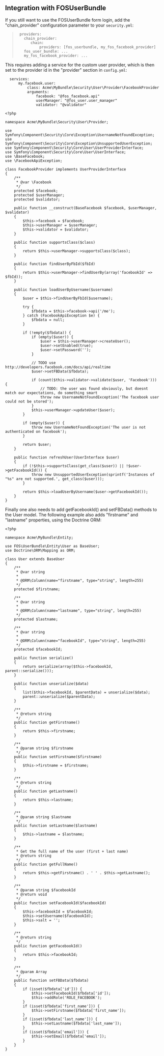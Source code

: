 Integration with FOSUserBundle
------------------------------

If you still want to use the FOSUserBundle form login, add the "chain_provider" configuration parameter to your ```security.yml```:

>      providers:
>        chain_provider:
>           chain:
>               providers: [fos_userbundle, my_fos_facebook_provider]
>        fos_user_bundle: ...
>        my_fos_facebook_provider: ...

This requires adding a service for the custom user provider, which is then set
to the provider id in the "provider" section in ```config.yml```:
  ```
    services:
        my.facebook.user:
            class: Acme\MyBundle\Security\User\Provider\FacebookProvider
            arguments:
                facebook: "@fos_facebook.api"
                userManager: "@fos_user.user_manager"
                validator: "@validator"

  ```
    <?php

    namespace Acme\MyBundle\Security\User\Provider;

    use Symfony\Component\Security\Core\Exception\UsernameNotFoundException;
    use Symfony\Component\Security\Core\Exception\UnsupportedUserException;
    use Symfony\Component\Security\Core\User\UserProviderInterface;
    use Symfony\Component\Security\Core\User\UserInterface;
    use \BaseFacebook;
    use \FacebookApiException;

    class FacebookProvider implements UserProviderInterface
    {
        /**
         * @var \Facebook
         */
        protected $facebook;
        protected $userManager;
        protected $validator;

        public function __construct(BaseFacebook $facebook, $userManager, $validator)
        {
            $this->facebook = $facebook;
            $this->userManager = $userManager;
            $this->validator = $validator;
        }

        public function supportsClass($class)
        {
            return $this->userManager->supportsClass($class);
        }

        public function findUserByFbId($fbId)
        {
            return $this->userManager->findUserBy(array('facebookId' => $fbId));
        }

        public function loadUserByUsername($username)
        {
            $user = $this->findUserByFbId($username);

            try {
                $fbdata = $this->facebook->api('/me');
            } catch (FacebookApiException $e) {
                $fbdata = null;
            }

            if (!empty($fbdata)) {
                if (empty($user)) {
                    $user = $this->userManager->createUser();
                    $user->setEnabled(true);
                    $user->setPassword('');
                }

                // TODO use http://developers.facebook.com/docs/api/realtime
                $user->setFBData($fbdata);

                if (count($this->validator->validate($user, 'Facebook'))) {
                    // TODO: the user was found obviously, but doesnt match our expectations, do something smart
                    throw new UsernameNotFoundException('The facebook user could not be stored');
                }
                $this->userManager->updateUser($user);
            }

            if (empty($user)) {
                throw new UsernameNotFoundException('The user is not authenticated on facebook');
            }

            return $user;
        }

        public function refreshUser(UserInterface $user)
        {
            if (!$this->supportsClass(get_class($user)) || !$user->getFacebookId()) {
                throw new UnsupportedUserException(sprintf('Instances of "%s" are not supported.', get_class($user)));
            }

            return $this->loadUserByUsername($user->getFacebookId());
        }
    }

Finally one also needs to add getFacebookId() and setFBData() methods to the User model.
The following example also adds "firstname" and "lastname" properties, using the Doctrine ORM:

    <?php

    namespace Acme\MyBundle\Entity;

    use FOS\UserBundle\Entity\User as BaseUser;
    use Doctrine\ORM\Mapping as ORM;

    class User extends BaseUser
    {
        /**
         * @var string
         *
         * @ORM\Column(name="firstname", type="string", length=255)
         */
        protected $firstname;

        /**
         * @var string
         *
         * @ORM\Column(name="lastname", type="string", length=255)
         */
        protected $lastname;

        /**
         * @var string
         *
         * @ORM\Column(name="facebookId", type="string", length=255)
         */
        protected $facebookId;

        public function serialize()
        {
            return serialize(array($this->facebookId, parent::serialize()));
        }

        public function unserialize($data)
        {
            list($this->facebookId, $parentData) = unserialize($data);
            parent::unserialize($parentData);
        }

        /**
         * @return string
         */
        public function getFirstname()
        {
            return $this->firstname;
        }

        /**
         * @param string $firstname
         */
        public function setFirstname($firstname)
        {
            $this->firstname = $firstname;
        }

        /**
         * @return string
         */
        public function getLastname()
        {
            return $this->lastname;
        }

        /**
         * @param string $lastname
         */
        public function setLastname($lastname)
        {
            $this->lastname = $lastname;
        }

        /**
         * Get the full name of the user (first + last name)
         * @return string
         */
        public function getFullName()
        {
            return $this->getFirstname() . ' ' . $this->getLastname();
        }

        /**
         * @param string $facebookId
         * @return void
         */
        public function setFacebookId($facebookId)
        {
            $this->facebookId = $facebookId;
            $this->setUsername($facebookId);
            $this->salt = '';
        }

        /**
         * @return string
         */
        public function getFacebookId()
        {
            return $this->facebookId;
        }

        /**
         * @param Array
         */
        public function setFBData($fbdata)
        {
            if (isset($fbdata['id'])) {
                $this->setFacebookId($fbdata['id']);
                $this->addRole('ROLE_FACEBOOK');
            }
            if (isset($fbdata['first_name'])) {
                $this->setFirstname($fbdata['first_name']);
            }
            if (isset($fbdata['last_name'])) {
                $this->setLastname($fbdata['last_name']);
            }
            if (isset($fbdata['email'])) {
                $this->setEmail($fbdata['email']);
            }
        }
    }
